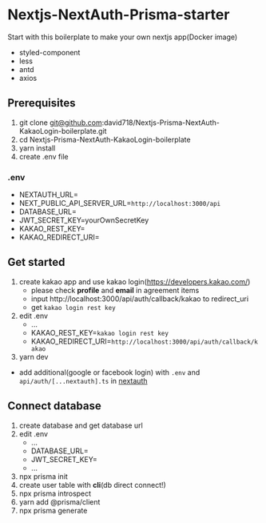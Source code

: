 # Nextjs-NextAuth-Prisma-starter

Start with this boilerplate to make your own nextjs app(Docker image)

-   styled-component
-   less
-   antd
-   axios

## Prerequisites

1. git clone git@github.com:david718/Nextjs-Prisma-NextAuth-KakaoLogin-boilerplate.git
2. cd Nextjs-Prisma-NextAuth-KakaoLogin-boilerplate
3. yarn install
4. create .env file

### .env

-   NEXTAUTH_URL=
-   NEXT_PUBLIC_API_SERVER_URL=`http://localhost:3000/api`
-   DATABASE_URL=
-   JWT_SECRET_KEY=yourOwnSecretKey
-   KAKAO_REST_KEY=
-   KAKAO_REDIRECT_URI=

## Get started

1. create kakao app and use kakao login(https://developers.kakao.com/)
    - please check **profile** and **email** in agreement items
    - input http://localhost:3000/api/auth/callback/kakao to redirect_uri
    - get `kakao login rest key`
2. edit .env
    - ...
    - KAKAO_REST_KEY=`kakao login rest key`
    - KAKAO_REDIRECT_URI=`http://localhost:3000/api/auth/callback/kakao`
3. yarn dev

-   add additional(google or facebook login) with `.env` and `api/auth/[...nextauth].ts` in [nextauth](https://next-auth.js.org/)

## Connect database

1. create database and get database url
2. edit .env
    - ...
    - DATABASE_URL=
    - JWT_SECRET_KEY=
    - ...
3. npx prisma init
4. create user table with **cli**(db direct connect!)
5. npx prisma introspect
6. yarn add @prisma/client
7. npx prisma generate

